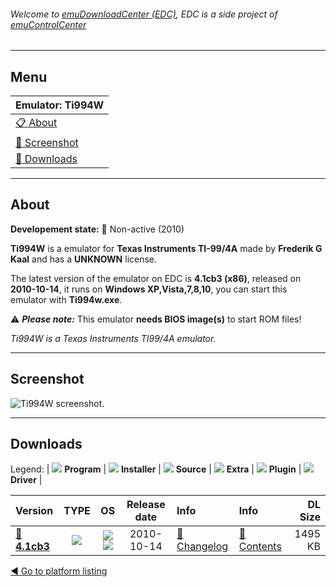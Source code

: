 ###### Welcome to [emuDownloadCenter (EDC)](https://github.com/PhoenixInteractiveNL/emuDownloadCenter/wiki/), EDC is a side project of [emuControlCenter](https://github.com/PhoenixInteractiveNL/emuControlCenter/wiki/)
***
## Menu
| **Emulator: Ti994W** |
|:---------|
| [:clipboard: About](#about) |
| [:sunrise: Screenshot](#screenshot) |
| [:floppy_disk: Downloads](#downloads) |
***
## About
**Developement state:** :red_circle: Non-active (2010)

**Ti994W** is a emulator for **Texas Instruments TI-99/4A** made by **Frederik G Kaal** and has a **UNKNOWN** license.

The latest version of the emulator on EDC is **4.1cb3 (x86)**, released on **2010-10-14**, it runs on **Windows XP,Vista,7,8,10**, you can start this emulator with **Ti994w.exe**.

:warning: _**Please note:**_ This emulator **needs BIOS image(s)** to start ROM files!

_Ti994W is a Texas Instruments TI99/4A emulator._
***
## Screenshot
![](https://raw.githubusercontent.com/PhoenixInteractiveNL/emuDownloadCenter/master/hooks/ti994w/emulator_screen_01.jpg "Ti994W screenshot.")
***
## Downloads
Legend:
| ![](https://raw.githubusercontent.com/wiki/PhoenixInteractiveNL/emuDownloadCenter/images_misc/icon_program_24.png) **Program** | 
![](https://raw.githubusercontent.com/wiki/PhoenixInteractiveNL/emuDownloadCenter/images_misc/icon_installer_24.png) **Installer** | 
![](https://raw.githubusercontent.com/wiki/PhoenixInteractiveNL/emuDownloadCenter/images_misc/icon_source_code_24.png) **Source** | 
![](https://raw.githubusercontent.com/wiki/PhoenixInteractiveNL/emuDownloadCenter/images_misc/icon_extra_24.png) **Extra** | 
![](https://raw.githubusercontent.com/wiki/PhoenixInteractiveNL/emuDownloadCenter/images_misc/icon_plugin_24.png) **Plugin** | 
![](https://raw.githubusercontent.com/wiki/PhoenixInteractiveNL/emuDownloadCenter/images_misc/icon_driver_24.png) **Driver** | 
 
 
| Version  | TYPE | OS | Release date  | Info       | Info       | DL Size    |
|:---------|:----:|:--:|:-------------:|:-----------|:-----------|-----------:|
| [:floppy_disk: **4.1cb3**](https://github.com/PhoenixInteractiveNL/edc-repo0006/raw/master/ti994w/4.1cb3.7z) | ![](https://raw.githubusercontent.com/wiki/PhoenixInteractiveNL/emuDownloadCenter/images_misc/icon_program_24.png) | ![](https://raw.githubusercontent.com/wiki/PhoenixInteractiveNL/emuDownloadCenter/images_misc/logo_windows_24.png)![](https://raw.githubusercontent.com/wiki/PhoenixInteractiveNL/emuDownloadCenter/images_misc/icon_32-bit_24.png) | 2010-10-14 | [:page_facing_up: Changelog](https://github.com/PhoenixInteractiveNL/edc-repo0006/blob/master/ti994w/4.1cb3_changelog.txt) | [:mag_right: Contents](https://github.com/PhoenixInteractiveNL/edc-repo0006/blob/master/ti994w/4.1cb3_contents.txt) | 1495 KB |

[:arrow_backward: Go to platform listing](https://github.com/PhoenixInteractiveNL/emuDownloadCenter/wiki/EDC-Platform-List)
